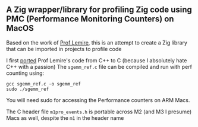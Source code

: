 ##  A Zig wrapper/library for profiling Zig code using PMC (Performance Monitoring Counters) on MacOS

Based on the work of [Prof Lemire](https://lemire.me/blog/2021/03/24/counting-cycles-and-instructions-on-the-apple-m1-processor/), this is an attempt to create a Zig library that can be imported in projects to profile code

I first [ported](https://gist.github.com/GoWind/71bb85a2a09f4df6b9a49cd5403194b6) Prof Lemire's code from C++ to C (because I absolutely hate C++ with a passion) 
The `sgemm_ref.c` file can be compiled and run with perf counting using:

```
gcc sgemm_ref.c -o sgemm_ref
sudo ./sgemm_ref
```

You will need sudo for accessing the Performance counters on ARM Macs.

The C header file `m1pro_events.h` is portable across M2 (and M3 I presume) Macs as well, despite the `m1` in the header name
